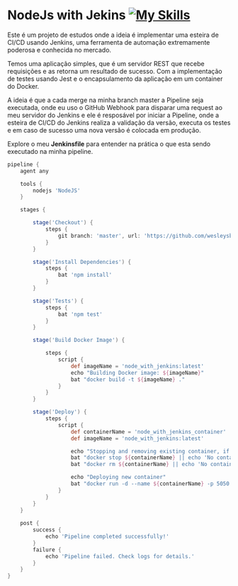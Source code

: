 # NodeJs with Jekins [![My Skills](https://skillicons.dev/icons?i=nodejs,jest,docker,jenkins)](https://skillicons.dev)
Este é um projeto de estudos onde a ideia é implementar uma esteira de CI/CD usando Jenkins, uma ferramenta de automação extremamente poderosa e conhecida no mercado.

Temos uma aplicação simples, que é um servidor REST que recebe requisições e as retorna um resultado de sucesso. Com a implementação de testes usando Jest e o encapsulamento da aplicação em um container do Docker.

A ideia é que a cada merge na minha branch master a Pipeline seja executada, onde eu uso o GitHub Webhook para disparar uma request ao meu servidor do Jenkins e ele é resposável por iniciar a Pipeline, onde a esteira de CI/CD do Jenkins realiza a validação da versão, executa os testes e em caso de sucesso uma nova versão é colocada em produção.

Explore o meu **Jenkinsfile** para entender na prática o que esta sendo executado na minha pipeline.

```groovy
pipeline {
    agent any

    tools {
        nodejs 'NodeJS'
    }

    stages {

        stage('Checkout') {
            steps {
                git branch: 'master', url: 'https://github.com/wesleysbmartins/node_with_jenkins.git'
            }
        }

        stage('Install Dependencies') {
            steps {
                bat 'npm install'
            }
        }

        stage('Tests') {
            steps {
                bat 'npm test'
            }
        }

        stage('Build Docker Image') {

            steps {
                script {
                    def imageName = 'node_with_jenkins:latest'
                    echo "Building Docker image: ${imageName}"
                    bat "docker build -t ${imageName} ."
                }
            }
        }

        stage('Deploy') {
            steps {
                script {
                    def containerName = 'node_with_jenkins_container'
                    def imageName = 'node_with_jenkins:latest'

                    echo "Stopping and removing existing container, if any"
                    bat "docker stop ${containerName} || echo 'No container to stop'"
                    bat "docker rm ${containerName} || echo 'No container to remove'"

                    echo "Deploying new container"
                    bat "docker run -d --name ${containerName} -p 5050:5050 ${imageName}"
                }
            }
        }
    }
    
    post {
        success {
            echo 'Pipeline completed successfully!'
        }
        failure {
            echo 'Pipeline failed. Check logs for details.'
        }
    }
}
```